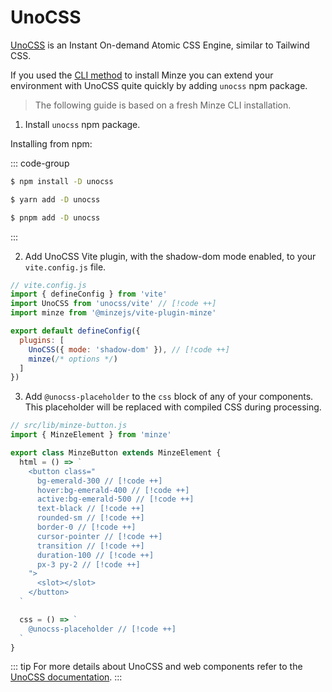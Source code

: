 # UnoCSS

[UnoCSS](https://unocss.dev) is an Instant On-demand Atomic CSS Engine, similar to Tailwind CSS.

If you used the [CLI method](/guide/installation#cli) to install Minze you can extend your environment with UnoCSS quite quickly by adding `unocss` npm package.

> The following guide is based on a fresh Minze CLI installation.

1. Install `unocss` npm package.

Installing from npm:

::: code-group

```bash [npm]
$ npm install -D unocss
```

```bash [yarn]
$ yarn add -D unocss
```

```bash [pnpm]
$ pnpm add -D unocss
```

:::

2. Add UnoCSS Vite plugin, with the shadow-dom mode enabled, to your `vite.config.js` file.

```js
// vite.config.js
import { defineConfig } from 'vite'
import UnoCSS from 'unocss/vite' // [!code ++]
import minze from '@minzejs/vite-plugin-minze'

export default defineConfig({
  plugins: [
    UnoCSS({ mode: 'shadow-dom' }), // [!code ++]
    minze(/* options */)
  ]
})
```

3. Add `@unocss-placeholder` to the `css` block of any of your components. This placeholder will be replaced with compiled CSS during processing.

```js
// src/lib/minze-button.js
import { MinzeElement } from 'minze'

export class MinzeButton extends MinzeElement {
  html = () => `
    <button class="
      bg-emerald-300 // [!code ++]
      hover:bg-emerald-400 // [!code ++]
      active:bg-emerald-500 // [!code ++]
      text-black // [!code ++]
      rounded-sm // [!code ++]
      border-0 // [!code ++]
      cursor-pointer // [!code ++]
      transition // [!code ++]
      duration-100 // [!code ++]
      px-3 py-2 // [!code ++]
    ">
      <slot></slot>
    </button>
  `

  css = () => `
    @unocss-placeholder // [!code ++]
  `
}
```

::: tip
For more details about UnoCSS and web components refer to the [UnoCSS documentation](https://unocss.dev/integrations/vite#web-components).
:::
